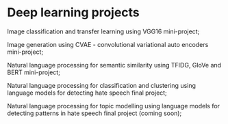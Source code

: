 # Deep learning projects

Image classification and transfer learning using VGG16 mini-project; 

Image generation using CVAE - convolutional variational auto encoders mini-project;

Natural language processing for semantic similarity using TFIDG, GloVe and BERT mini-project;

Natural language processing for classification and clustering using language models for detecting hate speech final project;

Natural language processing for topic modelling using language models for detecting patterns in hate speech final project (coming soon);
